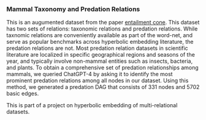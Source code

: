 ### Mammal Taxonomy and Predation Relations
This is an augumented dataset from the paper [entailment cone](https://github.com/dalab/hyperbolic_cones/tree/master/data/maxn).
This dataset has two sets of relations: taxonomic relations and predation relations. While taxnomic relations are conveniently
available as part of the word-net, and serve as popular benchmarks across hyperbolic embedding literature,
the predation relations are not. Most predation relation datasets in scientific literature are localized in
specific geographical regions and seasons of the year, and typically involve non-mammal entities such as
insects, bacteria, and plants. To obtain a comprehensive set of predation relationships among mammals,
we queried ChatGPT-4 by asking it to identify the most prominent predation relations among all nodes in
our dataset. Using this method, we generated a predation DAG that consists of 331 nodes and 5702 basic edges. 

This is part of a project on hyperbolic embedding of multi-relational datasets.
